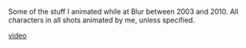 Some of the stuff I animated while at Blur between 2003 and 2010. All characters in all shots animated by me, unless specified.

[video](media/videos/animation_reel.mp4)
